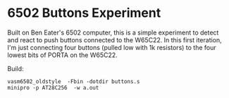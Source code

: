 # 6502 Buttons Experiment

Built on Ben Eater's 6502 computer, this is a simple experiment to detect and
react to push buttons connected to the W65C22. In this first iteration,
I'm just connecting four buttons (pulled low with 1k resistors) to the four
lowest bits of PORTA on the W65C22.

Build:
```
vasm6502_oldstyle  -Fbin -dotdir buttons.s
minipro -p AT28C256  -w a.out
```
